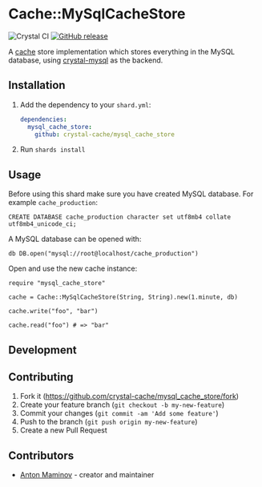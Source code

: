 # Cache::MySqlCacheStore

![Crystal CI](https://github.com/crystal-cache/mysql_cache_store/workflows/Crystal%20CI/badge.svg)
[![GitHub release](https://img.shields.io/github/release/crystal-cache/mysql_cache_store.svg)](https://github.com/crystal-cache/maysql_cache_store/releases)

A [cache](https://github.com/crystal-cache/cache) store implementation which stores everything in the MySQL database,
using [crystal-mysql](https://github.com/crystal-lang/crystal-mysql) as the backend.

## Installation

1. Add the dependency to your `shard.yml`:

   ```yaml
   dependencies:
     mysql_cache_store:
       github: crystal-cache/mysql_cache_store
   ```

2. Run `shards install`

## Usage

Before using this shard make sure you have created MySQL database. For example `cache_production`:

```
CREATE DATABASE cache_production character set utf8mb4 collate utf8mb4_unicode_ci;
```

A MySQL database can be opened with:

```crystal
db DB.open("mysql://root@localhost/cache_production")
```

Open and use the new cache instance:


```crystal
require "mysql_cache_store"

cache = Cache::MySqlCacheStore(String, String).new(1.minute, db)

cache.write("foo", "bar")

cache.read("foo") # => "bar"
```

## Development

## Contributing

1. Fork it (<https://github.com/crystal-cache/mysql_cache_store/fork>)
2. Create your feature branch (`git checkout -b my-new-feature`)
3. Commit your changes (`git commit -am 'Add some feature'`)
4. Push to the branch (`git push origin my-new-feature`)
5. Create a new Pull Request

## Contributors

- [Anton Maminov](https://github.com/mamantoha) - creator and maintainer
